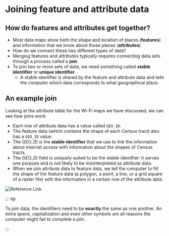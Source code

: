 # Joining feature and attribute data

## How do features and attributes get together?

* Most data maps show both the shape and location of places (**features**) and information that we know about those places (**attributes**)
* How do we connect these two different types of data?
* Merging features and attributes typically requires connecting data sets through a process called a **join**
* To join two or more sets of data, we need something called **stable identifier** or **unique identifier**
    * A stable identifier is shared by the feature and attribute data and tells the computer which data corresponds to what geographical place.

## An example join

Looking at the attribute table for the Wi-Fi maps we have discussed, we can see how joins work:

* Each row of attribute data has a value called `GEO_ID`.
* The feature data (which contains the shape of each Census tract) also has a `GEO_ID` value.
* The GEO_ID is the **stable identifier** that we use to link the information about internet access with information about the shapes of Census tracts.
* The GEO_ID field is uniquely suited to be the stable identifier: it serves one purpose and is not likely to be misinterpreted as attribute data.
* When we join attribute data to feature data, we tell the computer to fill the shape of the feature data (a polygon, a point, a line, or a grid square of a raster file) with the information in a certain row of the attribute data.

![Reference Link](https://i.imgur.com/ixxu4VB.png)

::: tip

To join data, the identifiers need to be **exactly** the same as one another. An extra space, capitalization and even other symbols are all reasons the computer might fail to complete a join.

:::

<Quizlet
	title="Check yourself"
	:questions="[
		{text: 'You have some feature data of states where each state is defined by its abbrevation (e.g., MA). You also have an attribute table where each state is defined by its name (e.g., Massachusetts). Could we join these two data sets in their current format?',
		answers: [
			{text: 'Yes'},
			{text: 'No', correct: true}
		]}
	]"
/>
